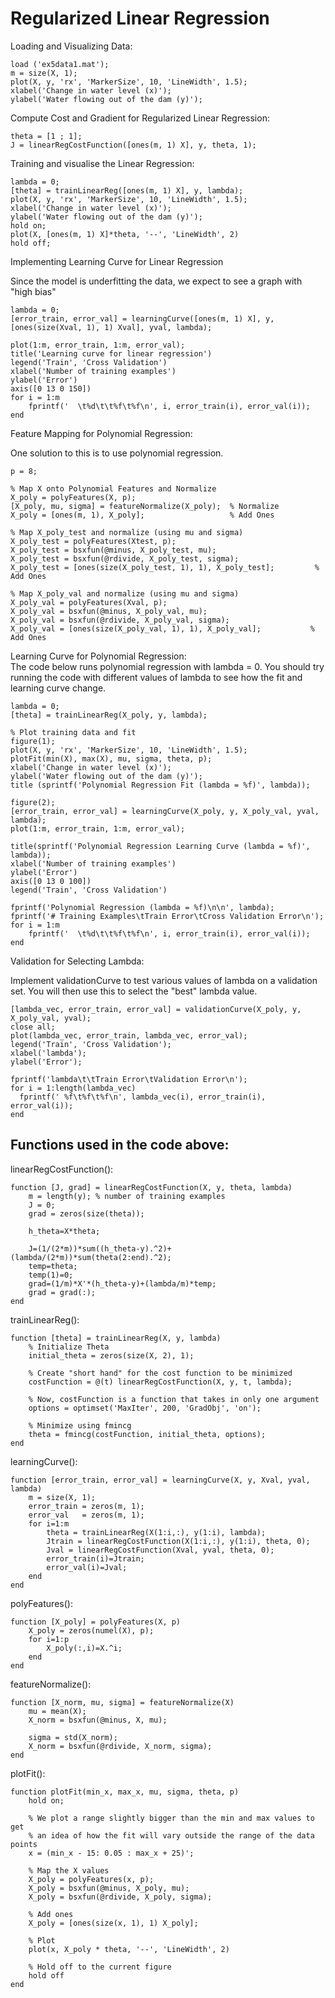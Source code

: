 # Regularized Linear Regression

Loading and Visualizing Data:

    load ('ex5data1.mat');
    m = size(X, 1);
    plot(X, y, 'rx', 'MarkerSize', 10, 'LineWidth', 1.5);
    xlabel('Change in water level (x)');
    ylabel('Water flowing out of the dam (y)');

Compute Cost and Gradient for Regularized Linear Regression:

    theta = [1 ; 1];
    J = linearRegCostFunction([ones(m, 1) X], y, theta, 1);
    
Training and visualise the Linear Regression:

    lambda = 0;
    [theta] = trainLinearReg([ones(m, 1) X], y, lambda);
    plot(X, y, 'rx', 'MarkerSize', 10, 'LineWidth', 1.5);
    xlabel('Change in water level (x)');
    ylabel('Water flowing out of the dam (y)');
    hold on;
    plot(X, [ones(m, 1) X]*theta, '--', 'LineWidth', 2)
    hold off;

Implementing Learning Curve for Linear Regression

Since the model is underfitting the data, we expect to see a graph with "high bias"

    lambda = 0;
    [error_train, error_val] = learningCurve([ones(m, 1) X], y, [ones(size(Xval, 1), 1) Xval], yval, lambda);
    
    plot(1:m, error_train, 1:m, error_val);
    title('Learning curve for linear regression')
    legend('Train', 'Cross Validation')
    xlabel('Number of training examples')
    ylabel('Error')
    axis([0 13 0 150])
    for i = 1:m
        fprintf('  \t%d\t\t%f\t%f\n', i, error_train(i), error_val(i));
    end
    
Feature Mapping for Polynomial Regression:

One solution to this is to use polynomial regression.

    p = 8;

    % Map X onto Polynomial Features and Normalize
    X_poly = polyFeatures(X, p);
    [X_poly, mu, sigma] = featureNormalize(X_poly);  % Normalize
    X_poly = [ones(m, 1), X_poly];                   % Add Ones

    % Map X_poly_test and normalize (using mu and sigma)
    X_poly_test = polyFeatures(Xtest, p);
    X_poly_test = bsxfun(@minus, X_poly_test, mu);
    X_poly_test = bsxfun(@rdivide, X_poly_test, sigma);
    X_poly_test = [ones(size(X_poly_test, 1), 1), X_poly_test];         % Add Ones

    % Map X_poly_val and normalize (using mu and sigma)
    X_poly_val = polyFeatures(Xval, p);
    X_poly_val = bsxfun(@minus, X_poly_val, mu);
    X_poly_val = bsxfun(@rdivide, X_poly_val, sigma);
    X_poly_val = [ones(size(X_poly_val, 1), 1), X_poly_val];           % Add Ones

Learning Curve for Polynomial Regression:  
The code below runs polynomial regression with lambda = 0. You should try running the code with different values of lambda to see how the fit and learning curve change.

    lambda = 0;
    [theta] = trainLinearReg(X_poly, y, lambda);

    % Plot training data and fit
    figure(1);
    plot(X, y, 'rx', 'MarkerSize', 10, 'LineWidth', 1.5);
    plotFit(min(X), max(X), mu, sigma, theta, p);
    xlabel('Change in water level (x)');
    ylabel('Water flowing out of the dam (y)');
    title (sprintf('Polynomial Regression Fit (lambda = %f)', lambda));

    figure(2);
    [error_train, error_val] = learningCurve(X_poly, y, X_poly_val, yval, lambda);
    plot(1:m, error_train, 1:m, error_val);

    title(sprintf('Polynomial Regression Learning Curve (lambda = %f)', lambda));
    xlabel('Number of training examples')
    ylabel('Error')
    axis([0 13 0 100])
    legend('Train', 'Cross Validation')

    fprintf('Polynomial Regression (lambda = %f)\n\n', lambda);
    fprintf('# Training Examples\tTrain Error\tCross Validation Error\n');
    for i = 1:m
        fprintf('  \t%d\t\t%f\t%f\n', i, error_train(i), error_val(i));
    end

Validation for Selecting Lambda:

Implement validationCurve to test various values of lambda on a validation set. You will then use this to select the "best" lambda value.

    [lambda_vec, error_train, error_val] = validationCurve(X_poly, y, X_poly_val, yval);
    close all;
    plot(lambda_vec, error_train, lambda_vec, error_val);
    legend('Train', 'Cross Validation');
    xlabel('lambda');
    ylabel('Error');

    fprintf('lambda\t\tTrain Error\tValidation Error\n');
    for i = 1:length(lambda_vec)
      fprintf(' %f\t%f\t%f\n', lambda_vec(i), error_train(i), error_val(i));
    end
    
## Functions used in the code above:

linearRegCostFunction():

    function [J, grad] = linearRegCostFunction(X, y, theta, lambda)
        m = length(y); % number of training examples
        J = 0;
        grad = zeros(size(theta));

        h_theta=X*theta;

        J=(1/(2*m))*sum((h_theta-y).^2)+(lambda/(2*m))*sum(theta(2:end).^2);
        temp=theta;
        temp(1)=0;
        grad=(1/m)*X'*(h_theta-y)+(lambda/m)*temp;
        grad = grad(:);
    end

trainLinearReg():

    function [theta] = trainLinearReg(X, y, lambda)
        % Initialize Theta
        initial_theta = zeros(size(X, 2), 1); 

        % Create "short hand" for the cost function to be minimized
        costFunction = @(t) linearRegCostFunction(X, y, t, lambda);

        % Now, costFunction is a function that takes in only one argument
        options = optimset('MaxIter', 200, 'GradObj', 'on');

        % Minimize using fmincg
        theta = fmincg(costFunction, initial_theta, options);
    end

learningCurve():

    function [error_train, error_val] = learningCurve(X, y, Xval, yval, lambda)
        m = size(X, 1);
        error_train = zeros(m, 1);
        error_val   = zeros(m, 1);
        for i=1:m
            theta = trainLinearReg(X(1:i,:), y(1:i), lambda);
            Jtrain = linearRegCostFunction(X(1:i,:), y(1:i), theta, 0);
            Jval = linearRegCostFunction(Xval, yval, theta, 0);
            error_train(i)=Jtrain;
            error_val(i)=Jval;
        end
    end

polyFeatures():

    function [X_poly] = polyFeatures(X, p)
        X_poly = zeros(numel(X), p);
        for i=1:p
            X_poly(:,i)=X.^i;
        end
    end
    
featureNormalize():

    function [X_norm, mu, sigma] = featureNormalize(X)
        mu = mean(X);
        X_norm = bsxfun(@minus, X, mu);

        sigma = std(X_norm);
        X_norm = bsxfun(@rdivide, X_norm, sigma);
    end

plotFit():

    function plotFit(min_x, max_x, mu, sigma, theta, p)
        hold on;

        % We plot a range slightly bigger than the min and max values to get
        % an idea of how the fit will vary outside the range of the data points
        x = (min_x - 15: 0.05 : max_x + 25)';

        % Map the X values 
        X_poly = polyFeatures(x, p);
        X_poly = bsxfun(@minus, X_poly, mu);
        X_poly = bsxfun(@rdivide, X_poly, sigma);

        % Add ones
        X_poly = [ones(size(x, 1), 1) X_poly];

        % Plot
        plot(x, X_poly * theta, '--', 'LineWidth', 2)

        % Hold off to the current figure
        hold off
    end
    
    
